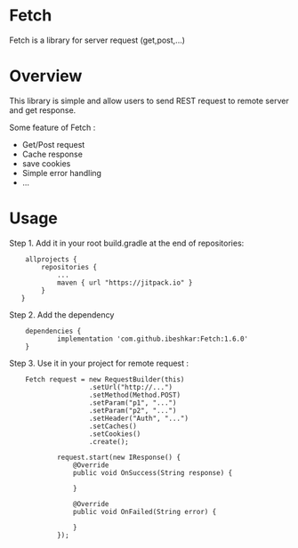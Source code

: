 # Fetch

Fetch is a library for server request (get,post,...)

# Overview

This library is simple and allow users to send REST
request to remote server and get response.

Some feature of Fetch :

* Get/Post request
* Cache response
* save cookies
* Simple error handling
* ...

# Usage

Step 1. Add it in your root build.gradle at the end of repositories:

```{
    allprojects {
        repositories {
            ...
            maven { url "https://jitpack.io" }
        }
   }
```

Step 2. Add the dependency

```{
    dependencies {
	        implementation 'com.github.ibeshkar:Fetch:1.6.0'
    }
```

Step 3. Use it in your project for remote request :

```{
    Fetch request = new RequestBuilder(this)
                    .setUrl("http://...")
                    .setMethod(Method.POST)
                    .setParam("p1", "...")
                    .setParam("p2", "...")
                    .setHeader("Auth", "...")
                    .setCaches()
                    .setCookies()
                    .create();

            request.start(new IResponse() {
                @Override
                public void OnSuccess(String response) {

                }

                @Override
                public void OnFailed(String error) {

                }
            });
```
